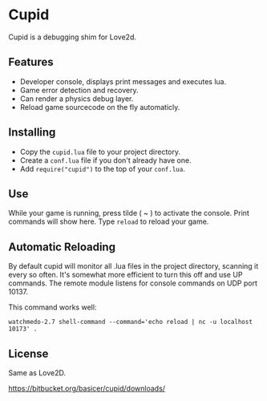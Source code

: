 Cupid
=====

Cupid is a debugging shim for Love2d.

Features
--------

* Developer console, displays print messages and executes lua.
* Game error detection and recovery.
* Can render a physics debug layer.
* Reload game sourcecode on the fly automaticly.


Installing
----------

* Copy the `cupid.lua` file to your project directory.
* Create a `conf.lua` file if you don't already have one.
* Add `require("cupid")` to the top of your `conf.lua`.


Use
---

While your game is running, press tilde ( ~ ) to activate the
console.  Print commands will show here.  Type `reload` to 
reload your game.

Automatic Reloading
-------------------

By default cupid will monitor all .lua files in the project directory, scanning it every so often.  It's somewhat more efficient to turn this off and use UP commands.  The remote module listens for console commands on UDP port 10137.

This command works well:

`watchmedo-2.7 shell-command --command='echo reload | nc -u localhost 10173' .`
 

License
-------

Same as Love2D.

https://bitbucket.org/basicer/cupid/downloads/
